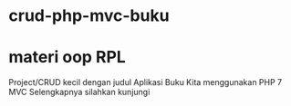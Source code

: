 # crud-php-mvc-buku
# materi oop RPL
Project/CRUD kecil dengan judul Aplikasi Buku Kita menggunakan PHP 7 MVC
Selengkapnya silahkan kunjungi 